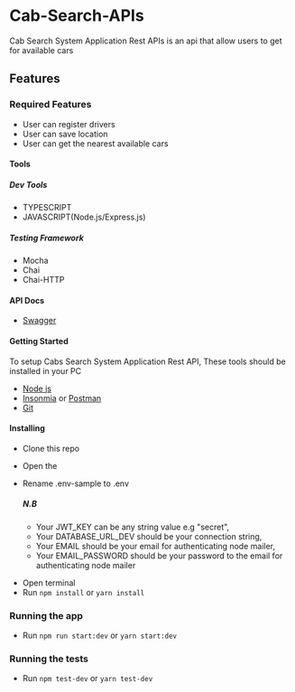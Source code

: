 # Cab-Search-APIs

Cab Search System Application Rest APIs is an api that allow users to get for available cars

## Features

### Required Features

- User can register drivers
- User can save location
- User can get the nearest available cars

#### Tools

##### Dev Tools

- TYPESCRIPT
- JAVASCRIPT(Node.js/Express.js)

##### Testing Framework

- Mocha
- Chai
- Chai-HTTP

#### API Docs

- [Swagger](https://car-search-apis.herokuapp.com//api-docs)

#### Getting Started

To setup Cabs Search System Application Rest API, These tools should be installed in your PC

- [Node js](https://nodejs.org/en/download/)
- [Insonmia](https://insomnia.rest/download/) or [Postman](https://www.getpostman.com/downloads/)
- [Git](https://git-scm.com/downloads)

#### Installing

- Clone this repo
- Open the
- Rename .env-sample to .env

  ##### N.B

  - Your JWT_KEY can be any string value e.g "secret",
  - Your DATABASE_URL_DEV should be your connection string,
  - Your EMAIL should be your email for authenticating node mailer,
  - Your EMAIL_PASSWORD should be your password to the email for authenticating node mailer

* Open terminal
* Run `npm install` or `yarn install`

### Running the app

- Run `npm run start:dev` or `yarn start:dev`

### Running the tests

- Run `npm test-dev` or `yarn test-dev`
